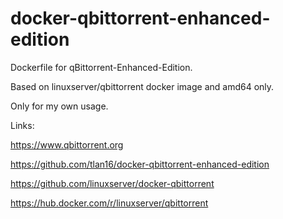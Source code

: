 # docker-qbittorrent-enhanced-edition

Dockerfile for qBittorrent-Enhanced-Edition.

Based on linuxserver/qbittorrent docker image and amd64 only.

Only for my own usage.

Links:

https://www.qbittorrent.org

https://github.com/tlan16/docker-qbittorrent-enhanced-edition

https://github.com/linuxserver/docker-qbittorrent

https://hub.docker.com/r/linuxserver/qbittorrent

